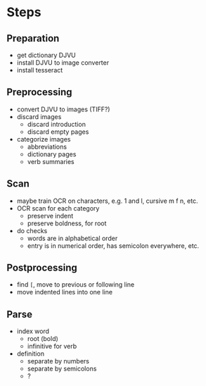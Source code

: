 # Steps



## Preparation

- get dictionary DJVU
- install DJVU to image converter
- install tesseract



## Preprocessing

- convert DJVU to images (TIFF?)
- discard images
  - discard introduction
  - discard empty pages
- categorize images
  - abbreviations
  - dictionary pages
  - verb summaries



## Scan

- maybe train OCR on characters, e.g. 1 and l, cursive m f n, etc.
- OCR scan for each category
  - preserve indent
  - preserve boldness, for root
- do checks
  - words are in alphabetical order
  - entry is in numerical order, has semicolon everywhere, etc.



## Postprocessing

- find `[`, move to previous or following line
- move indented lines into one line



## Parse

- index word
  - root (bold)
  - infinitive for verb
- definition
  - separate by numbers
  - separate by semicolons
  - ?